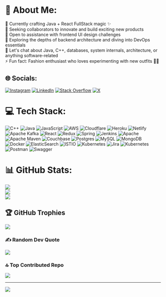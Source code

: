 # 💫 About Me:
🔭 Currently crafting Java + React FullStack magic ✨ <br>
👯 Seeking collaborators to innovate and build exciting new products <br>
🤝 Open to assistance with frontend UI design challenges <br>
🌱 Exploring the depths of backend architecture and diving into DevOps essentials <br>
💬 Let's chat about Java, C++, databases, system internals, architecture, or anything software-related <br>
⚡ Fun fact: Fashion enthusiast who loves experimenting with new outfits 💃🕺


## 🌐 Socials:
[![Instagram](https://img.shields.io/badge/Instagram-%23E4405F.svg?logo=Instagram&logoColor=white)](https://www.instagram.com/bruhritik/) [![LinkedIn](https://img.shields.io/badge/LinkedIn-%230077B5.svg?logo=linkedin&logoColor=white)](https://linkedin.com/in/iamritiksharma) [![Stack Overflow](https://img.shields.io/badge/-Stackoverflow-FE7A16?logo=stack-overflow&logoColor=white)](https://stackoverflow.com/users/12067285) [![X](https://img.shields.io/badge/X-black.svg?logo=X&logoColor=white)](https://x.com/iamritikz) 

# 💻 Tech Stack:
![C++](https://img.shields.io/badge/c++-%2300599C.svg?style=flat&logo=c%2B%2B&logoColor=white) ![Java](https://img.shields.io/badge/java-%23ED8B00.svg?style=flat&logo=openjdk&logoColor=white) ![JavaScript](https://img.shields.io/badge/javascript-%23323330.svg?style=flat&logo=javascript&logoColor=%23F7DF1E) ![AWS](https://img.shields.io/badge/AWS-%23FF9900.svg?style=flat&logo=amazon-aws&logoColor=white) ![Cloudflare](https://img.shields.io/badge/Cloudflare-F38020?style=flat&logo=Cloudflare&logoColor=white) ![Heroku](https://img.shields.io/badge/heroku-%23430098.svg?style=flat&logo=heroku&logoColor=white) ![Netlify](https://img.shields.io/badge/netlify-%23000000.svg?style=flat&logo=netlify&logoColor=#00C7B7) ![Apache Kafka](https://img.shields.io/badge/Apache%20Kafka-000?style=flat&logo=apachekafka) ![React](https://img.shields.io/badge/react-%2320232a.svg?style=flat&logo=react&logoColor=%2361DAFB) ![Redux](https://img.shields.io/badge/redux-%23593d88.svg?style=flat&logo=redux&logoColor=white) ![Spring](https://img.shields.io/badge/spring-%236DB33F.svg?style=flat&logo=spring&logoColor=white) ![Jenkins](https://img.shields.io/badge/jenkins-%232C5263.svg?style=flat&logo=jenkins&logoColor=white) ![Apache](https://img.shields.io/badge/apache-%23D42029.svg?style=flat&logo=apache&logoColor=white) ![Apache Maven](https://img.shields.io/badge/Apache%20Maven-C71A36?style=flat&logo=Apache%20Maven&logoColor=white) ![Couchbase](https://img.shields.io/badge/Couchbase-EA2328?style=flat&logo=couchbase&logoColor=white) ![Postgres](https://img.shields.io/badge/postgres-%23316192.svg?style=flat&logo=postgresql&logoColor=white) ![MySQL](https://img.shields.io/badge/mysql-%2300000f.svg?style=flat&logo=mysql&logoColor=white) ![MongoDB](https://img.shields.io/badge/MongoDB-%234ea94b.svg?style=flat&logo=mongodb&logoColor=white) ![Docker](https://img.shields.io/badge/docker-%230db7ed.svg?style=flat&logo=docker&logoColor=white) ![ElasticSearch](https://img.shields.io/badge/-ElasticSearch-005571?style=flat&logo=elasticsearch) ![ISTIO](https://img.shields.io/badge/istio-466BB0.svg?style=flat&logo=istio&logoColor=white&color=%23466BB0) ![Kubernetes](https://img.shields.io/badge/kubernetes-%23326ce5.svg?style=flat&logo=kubernetes&logoColor=white) ![Jira](https://img.shields.io/badge/jira-%230A0FFF.svg?style=flat&logo=jira&logoColor=white) ![Kubernetes](https://img.shields.io/badge/kubernetes-%23326ce5.svg?style=flat&logo=kubernetes&logoColor=white) ![Postman](https://img.shields.io/badge/Postman-FF6C37?style=flat&logo=postman&logoColor=white) ![Swagger](https://img.shields.io/badge/-Swagger-%23Clojure?style=flat&logo=swagger&logoColor=white)
# 📊 GitHub Stats:
![](https://github-readme-stats.vercel.app/api?username=sharmaritik17&theme=vue&hide_border=false&include_all_commits=true&count_private=false)<br/>
![](https://github-readme-streak-stats.herokuapp.com/?user=sharmaritik17&theme=vue&hide_border=false)<br/>
![](https://github-readme-stats.vercel.app/api/top-langs/?username=sharmaritik17&theme=vue&hide_border=false&include_all_commits=true&count_private=false&layout=compact)

## 🏆 GitHub Trophies
![](https://github-profile-trophy.vercel.app/?username=sharmaritik17&theme=flat&no-frame=false&no-bg=false&margin-w=4)

### ✍️ Random Dev Quote
![](https://quotes-github-readme.vercel.app/api?type=horizontal&theme=light)

### 🔝 Top Contributed Repo
![](https://github-contributor-stats.vercel.app/api?username=sharmaritik17&limit=5&theme=flat&combine_all_yearly_contributions=true)

---
[![](https://visitcount.itsvg.in/api?id=sharmaritik17&icon=0&color=0)](https://visitcount.itsvg.in)

<!-- Proudly created with GPRM ( https://gprm.itsvg.in ) -->
